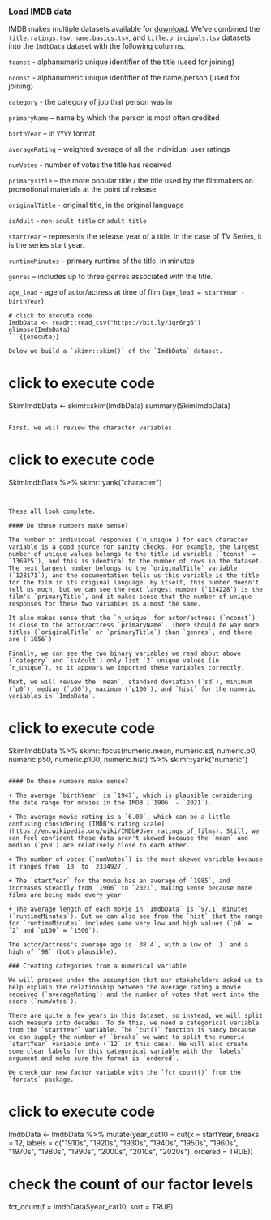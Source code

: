 ### Load IMDB data 

IMDB makes multiple datasets available for [download](https://datasets.imdbws.com/). We've combined the `title.ratings.tsv`, `name.basics.tsv`, and `title.principals.tsv` datasets into  the `ImdbData` dataset with the following columns. 

`tconst` - alphanumeric unique identifier of the title (used for joining)

`nconst` - alphanumeric unique identifier of the name/person (used for joining)

`category` - the category of job that person was in  

`primaryName` – name by which the person is most often credited  

`birthYear` – in `YYYY` format  

`averageRating` – weighted average of all the individual user ratings

`numVotes` - number of votes the title has received

`primaryTitle` – the more popular title / the title used by the filmmakers on promotional materials at the point of release

`originalTitle` - original title, in the original language

`isAdult` - `non-adult title` or `adult title`

`startYear` – represents the release year of a title. In the case of TV Series, it is the series start year.

`runtimeMinutes` – primary runtime of the title, in minutes

`genres` – includes up to three genres associated with the title.

`age_lead` - age of actor/actress at time of film (`age_lead = startYear - birthYear`)

```
# click to execute code
ImdbData <- readr::read_csv("https://bit.ly/3qr6rg6")
glimpse(ImdbData)
```{{execute}}

Below we build a `skimr::skim()` of the `ImdbData` dataset.

```
# click to execute code
SkimImdbData <- skimr::skim(ImdbData)
summary(SkimImdbData)
```{{execute}}

First, we will review the character variables. 

```
# click to execute code
SkimImdbData %>% 
  skimr::yank("character")
```{{execute}}


These all look complete. 

#### Do these numbers make sense?

The number of individual responses (`n_unique`) for each character variable is a good source for sanity checks. For example, the largest number of unique values belongs to the title id variable (`tconst` = `136925`), and this is identical to the number of rows in the dataset. The next largest number belongs to the `originalTitle` variable (`128171`), and the documentation tells us this variable is the title for the film in its original language. By itself, this number doesn't tell us much, but we can see the next largest number (`124228`) is the film's `primaryTitle`, and it makes sense that the number of unique responses for these two variables is almost the same. 

It also makes sense that the `n_unique` for actor/actress (`nconst`) is close to the actor/actress `primaryName`. There should be way more titles (`originalTitle` or `primaryTitle`) than `genres`, and there are (`1056`).

Finally, we can see the two binary variables we read about above (`category` and `isAdult`) only list `2` unique values (in `n_unique`), so it appears we imported these variables correctly.

Next, we will review the `mean`, standard deviation (`sd`), minimum (`p0`), median (`p50`), maximum (`p100`), and `hist` for the numeric variables in `ImdbData`. 

```
# click to execute code
SkimImdbData %>% 
  skimr::focus(numeric.mean, numeric.sd, 
               numeric.p0, numeric.p50, numeric.p100,
               numeric.hist) %>% 
  skimr::yank("numeric")
```{{execute}}

#### Do these numbers make sense?

+ The average `birthYear` is `1947`, which is plausible considering the date range for movies in the IMDB (`1906` - `2021`). 

+ The average movie rating is a `6.00`, which can be a little confusing considering [IMDB's rating scale](https://en.wikipedia.org/wiki/IMDb#User_ratings_of_films). Still, we can feel confident these data aren't skewed because the `mean` and median (`p50`) are relatively close to each other. 

+ The number of votes (`numVotes`) is the most skewed variable because it ranges from `10` to `2334927`. 

+ The `startYear` for the movie has an average of `1985`, and increases steadily from `1906` to `2021`, making sense because more films are being made every year. 

+ The average length of each movie in `ImdbData` is `97.1` minutes (`runtimeMinutes`). But we can also see from the `hist` that the range for `runtimeMinutes` includes some very low and high values (`p0` = `2` and `p100` = `1500`). 

The actor/actress's average age is `38.4`, with a low of `1` and a high of `98` (both plausible).

### Creating categories from a numerical variable

We will proceed under the assumption that our stakeholders asked us to help explain the relationship between the average rating a movie received (`averageRating`) and the number of votes that went into the score (`numVotes`). 

There are quite a few years in this dataset, so instead, we will split each measure into decades. To do this, we need a categorical variable from the `startYear` variable. The `cut()` function is handy because we can supply the number of `breaks` we want to split the numeric `startYear` variable into (`12` in this case). We will also create some clear labels for this categorical variable with the `labels` argument and make sure the format is `ordered`.

We check our new factor variable with the `fct_count()` from the `forcats` package.

```
# click to execute code
ImdbData <- ImdbData %>% 
  mutate(year_cat10 = cut(x = startYear, 
                          breaks = 12, 
                          labels = c("1910s", "1920s", "1930s", 
                                     "1940s", "1950s", "1960s", 
                                     "1970s", "1980s", "1990s", 
                                     "2000s",  "2010s", "2020s"),
                          ordered = TRUE))
# check the count of our factor levels 
fct_count(f = ImdbData$year_cat10, sort = TRUE)
```{{execute}}
